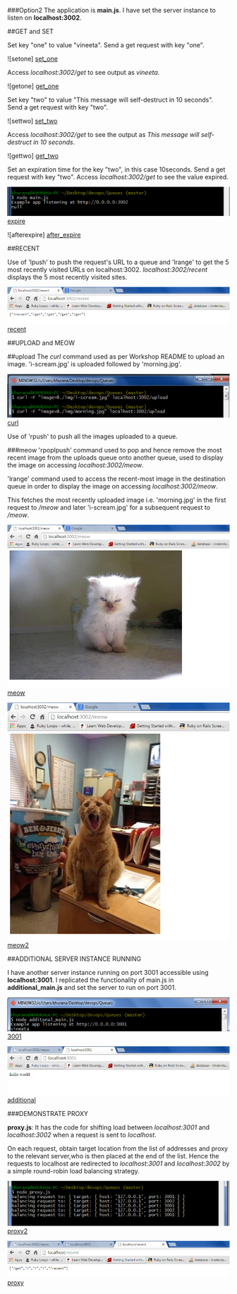 ###Option2
The application is **main.js**. I have set the server instance to listen on **localhost:3002**.

##GET and SET

Set key "one" to value "vineeta".
Send a get request with key "one".

![setone] [set_one]

Access *localhost:3002/get* to see output as *vineeta*.

![getone] [get_one]

Set key "two" to value "This message will self-destruct in 10 seconds".
Send a get request with key "two".

![settwo] [set_two]

Access *localhost:3002/get* to see the output as *This message will self-destruct in 10 seconds*.

![gettwo] [get_two]

Set an expiration time for the key "two", in this case 10seconds.
Send a get request with key "two".
Access *localhost:3002/get* to see the value expired.

![expire] [expire]

![afterexpire] [after_expire]

##RECENT

Use of 'lpush' to push the request's URL to a queue and 'lrange' to get the 5 most recently visited URLs on localhost:3002.
*localhost:3002/recent* displays the 5 most recently visited sites.

![recent] [recent]

##UPLOAD and MEOW

##upload
The *curl* command used as per Workshop README to upload an image. 'i-scream.jpg' is uploaded followed by 'morning.jpg'.

![curl] [curl]

Use of 'rpush' to push all the images uploaded to a queue. 

###meow
'rpoplpush' command used to pop and hence remove the most recent image from the uploads queue onto another queue, used to display the image on accessing *localhost:3002/meow*.

'lrange' command used to access the recent-most image in the destination queue in order to display the image on accessing *localhost:3002/meow*.

This fetches the most recently uploaded image i.e. 'morning.jpg' in the first request to */meow* and later 'i-scream.jpg' for a subsequent request to */meow*.

![meow] [meow]

![meow2] [meow2]

##ADDITIONAL SERVER INSTANCE RUNNING

I have another server instance running on port 3001 accessible using **localhost:3001**. 
I replicated the functionality of main.js in **additional_main.js** and set the server to run on port 3001.

![3001] [3001]

![additional] [additional]

###DEMONSTRATE PROXY

**proxy.js**: It has the code for shifting load between *localhost:3001* and *localhost:3002* when a request is sent to *localhost*.

On each request, obtain target location from the list of addresses and proxy to the relevant server,who is then placed at the end of the list.
Hence the requests to localhost are redirected to *localhost:3001* and *localhost:3002* by a simple round-robin load balancing strategy.

![proxy2] [proxy2]

![proxy] [proxy]


[set_one]: /images/get_one.PNG
[get_one]: /images/one_vineeta.PNG
[expire]: /images/expire.PNG
[after_expire]: /images/get_after_expire.PNG
[set_two]: /images/set_two.PNG
[get_two]: /images/get_two.PNG
[recent]: /images/recent.PNG
[curl]: /images/curl.PNG
[meow]: /images/meow.PNG
[meow2]: /images/meow2.PNG
[additional]: /images/additonalinstance.PNG
[3001]: /images/3001.PNG
[proxy]: /images/proxy.PNG
[proxy2]: /images/proxy_console.PNG
